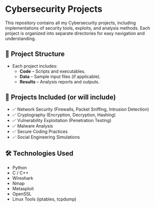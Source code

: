 # Cybersecurity Projects

This repository contains all my Cybersecurity projects, including implementations of security tools, exploits, and analysis methods. Each project is organized into separate directories for easy navigation and understanding.

## 📁 **Project Structure**  
- Each project includes:  
  - **Code** – Scripts and executables.  
  - **Data** – Sample input files (if applicable).  
  - **Results** – Analysis reports and outputs.   

## 🚀 **Projects Included (or will include)**  
- ✅ Network Security (Firewalls, Packet Sniffing, Intrusion Detection)  
- ✅ Cryptography (Encryption, Decryption, Hashing)  
- ✅ Vulnerability Exploitation (Penetration Testing)  
- ✅ Malware Analysis  
- ✅ Secure Coding Practices  
- ✅ Social Engineering Simulations  

## 🛠️ **Technologies Used**  
- Python  
- C / C++  
- Wireshark  
- Nmap  
- Metasploit  
- OpenSSL  
- Linux Tools (iptables, tcpdump)  
